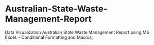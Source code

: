 # Australian-State-Waste-Management-Report
Data Visualization  Australian State Waste Management Report using MS Excel. - Conditional Formatting and Macros,
